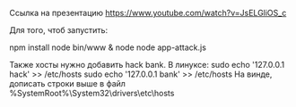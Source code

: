 Ссылка на презентацию https://www.youtube.com/watch?v=JsELGliOS_c

Для того, чтоб запустить:

npm install
node bin/www & node node app-attack.js

Также хосты нужно добавить hack bank.
В линуксе:
sudo echo '127.0.0.1 hack' >> /etc/hosts
sudo echo '127.0.0.1 bank' >> /etc/hosts
На винде, дописать строки выше в файл %SystemRoot%\System32\drivers\etc\hosts
